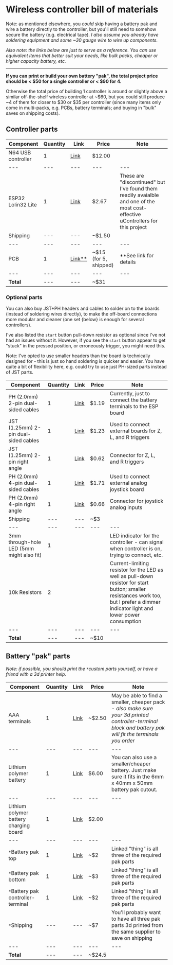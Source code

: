 # Wireless controller bill of materials
Note: as mentioned elsewhere, you *could* skip having a battery pak and wire a battery directly to the controller, but you'll still need to somehow secure the battery (e.g. electrical tape). *I also assume you already have soldering equipment and some ~30 gauge wire to wire up components.*

*Also note: the links below are just to serve as a reference. You can use equivalent items that better suit your needs, like bulk packs, cheaper or higher capacity battery, etc.*

----

**If you can print or build your own battery "pak", the total project price should be < $50 for a single controller or < $90 for 4.**

Otherwise the total price of building 1 controller is around or slightly above a similar off-the-shelf wireless controller at ~$60, but you could still produce ~4 of them for closer to $30 or $35 per controller (since many items only come in multi-packs, e.g. PCBs, battery terminals; and buying in "bulk" saves on shipping costs).

## Controller parts

Component | Quantity | Link | Price | Note
--- | --- | --- | --- | ---
N64 USB controller | 1 | [Link](https://www.amazon.com/Classic-Controller-iNNEXT-Joystick-Raspberry/dp/B0744DW55H) | $12.00 | 
--- | --- | --- | --- | ---
ESP32 Lolin32 Lite | 1 | [Link](https://www.aliexpress.com/item/4000038780903.html) | $2.67 | These are "discontinued" but I've found them readily avaialble and one of the most cost-effective uControllers for this project
Shipping | --- | --- | ~$1.50 | 
--- | --- | --- | --- | ---
PCB | 1 | [Link**](pcb/ordering.md) | ~$15 (for 5, shipped) | **See link for details
--- | --- | --- | --- | ---
**Total** | --- | --- | ~$31 | 

### Optional parts

You can also buy JST+PH headers and cables to solder on to the boards (instead of soldering wires directly), to make the off-board connections more modular and cleaner (one set {below} is enough for several controllers).

I've also listed the `start` button pull-down resistor as optional since I've not had an issues without it. However, if you see the `start` button appear to get "stuck" in the pressed position, or erroneously trigger, you might need this.

Note: I've opted to use smaller headers than the board is technically designed for - this is just so hand soldering is quicker and easier. You have quite a bit of flexibility here, e.g. could try to use just PH-sized parts instead of JST parts.

Component | Quantity | Link | Price | Note
--- | --- | --- | --- | ---
PH (2.0mm) 2-pin dual-sided cables | 1 | [Link](https://www.aliexpress.com/item/4001353071671.html) | $1.19 | Currently, just to connect the battery terminals to the ESP board
JST (1.25mm) 2-pin dual-sided cables | 1 | [Link](https://www.aliexpress.com/item/4001353071671.html) | $1.23 | Used to connect external boards for Z, L, and R triggers
JST (1.25mm) 2-pin right angle | 1 | [Link](https://www.aliexpress.com/item/1005003115054198.html) | $0.62 | Connector for Z, L, and R triggers
PH (2.0mm) 4-pin dual-sided cables | 1 | [Link](https://www.aliexpress.com/item/4001353071671.html) | $1.71 | Used to connect external analog joystick board
PH (2.0mm) 4-pin right angle | 1 | [Link](https://www.aliexpress.com/item/1005003115054198.html) | $0.66 | Connector for joystick analog inputs
Shipping | --- | --- | ~$3 | 
--- | --- | --- | --- | ---
3mm through-hole LED (5mm might also fit) | 1 | | | LED indicator for the controller - can signal when controller is on, trying to connect, etc.
10k Resistors | 2 | | | Current-limiting resistor for the LED as well as pull-down resistor for start button; smaller resistances work too, but I prefer a dimmer indicator light and lower power consumption
--- | --- | --- | --- | ---
**Total** | --- | --- | ~$10 | 


## Battery "pak" parts

*Note: if possible, you should print the `*`custom parts yourself, or have a friend with a 3d printer help.*

Component | Quantity | Link | Price | Note
--- | --- | --- | --- | ---
AAA terminals | 1 | [Link](https://www.aliexpress.com/item/32884289489.html) | ~$2.50 | May be able to find a smaller, cheaper pack - *also make sure your 3d printed controller-terminal block and battery pak will fit the terminals you order*
--- | --- | --- | --- | ---
Lithium polymer battery | 1 | [Link](https://www.aliexpress.com/item/1005003258173852.html) | $6.00 | You can also use a smaller/cheaper battery. Just make sure it fits in the 6mm x 40mm x 50mm battery pak cutout.
--- | --- | --- | --- | ---
Lithium polymer battery charging board | 1 | [Link](https://www.aliexpress.com/item/4000522397541.html) | $2.00 | 
--- | --- | --- | --- | ---
`*`Battery pak top | 1 | [Link](https://www.thingiverse.com/thing:5028827) | ~$2 | Linked "thing" is all three of the required pak parts
`*`Battery pak bottom | 1 | [Link](https://www.thingiverse.com/thing:5028827) | ~$3 | Linked "thing" is all three of the required pak parts
`*`Battery pak controller-terminal | 1 | [Link](https://www.thingiverse.com/thing:5028827) | ~$2 | Linked "thing" is all three of the required pak parts
`*`Shipping | --- | --- | ~$7 | You'll probably want to have all three pak parts 3d printed from the same supplier to save on shipping
--- | --- | --- | --- | ---
**Total** | --- | --- | ~$24.5 | 


